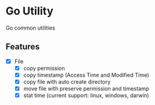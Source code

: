# Go Utility
Go common utilities

## Features
- [x] File
  - [x] copy permission
  - [x] copy timestamp (Access Time and Modified Time)
  - [x] copy file with auto create directory
  - [x] move file with preserve permission and timestamp
  - [x] stat time (current support: linux, windows, darwin)  